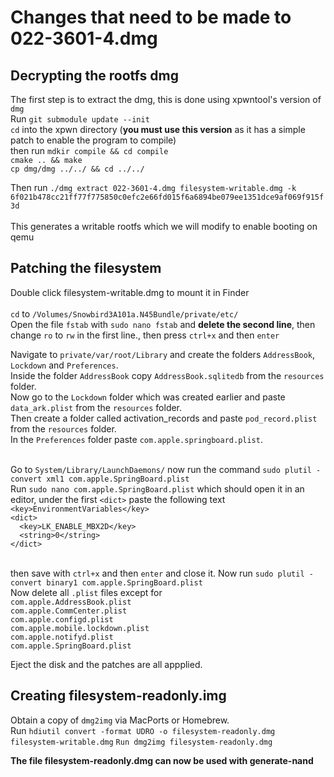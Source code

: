 # Changes that need to be made to 022-3601-4.dmg
## Decrypting the rootfs dmg
The first step is to extract the dmg, this is done using xpwntool's version of `dmg` <br>
Run `git submodule update --init` <br>
`cd` into the xpwn directory (<b>you must use this version</b> as it has a simple patch to enable the program to compile) <br>
then run `mdkir compile && cd compile` <br>
`cmake .. && make` <br>
`cp dmg/dmg ../../ && cd ../../`

Then run `./dmg extract 022-3601-4.dmg filesystem-writable.dmg -k 6f021b478cc21ff77f775850c0efc2e66fd015f6a6894be079ee1351dce9af069f915f3d` <br><br>
This generates a writable rootfs which we will modify to enable booting on qemu

## Patching the filesystem
Double click filesystem-writable.dmg to mount it in Finder <br><br>
`cd` to `/Volumes/Snowbird3A101a.N45Bundle/private/etc/` <br>
Open the file `fstab` with `sudo nano fstab` and <b>delete the second line</b>, then change `ro` to `rw` in the first line., then press `ctrl+x` and then `enter` <br>

Navigate to `private/var/root/Library` and create the folders `AddressBook`, `Lockdown` and `Preferences`. <br>
Inside the folder `AddressBook` copy `AddressBook.sqlitedb` from the `resources` folder. <br>
Now go to the `Lockdown` folder which was created earlier and paste `data_ark.plist` from the `resources` folder. <br>
Then create a folder called activation_records and paste `pod_record.plist` from the `resources` folder. <br>
In the `Preferences` folder paste `com.apple.springboard.plist`. <br><br>

Go to `System/Library/LaunchDaemons/` now run the command `sudo plutil -convert xml1 com.apple.SpringBoard.plist` <br>
Run `sudo nano com.apple.SpringBoard.plist` which should open it in an editor, under the first `<dict>` paste the following text <br>
`<key>EnvironmentVariables</key>` <br>
`<dict>` <br>
`  <key>LK_ENABLE_MBX2D</key>` <br>
`  <string>0</string>` <br>
`</dict>` <br><br>

then save with `ctrl+x` and then `enter` and close it.
Now run `sudo plutil -convert binary1 com.apple.SpringBoard.plist`<br>
Now delete all `.plist` files except for <br> `com.apple.AddressBook.plist` <br> `com.apple.CommCenter.plist` <br> `com.apple.configd.plist` <br> `com.apple.mobile.lockdown.plist` <br>
`com.apple.notifyd.plist` <br> `com.apple.SpringBoard.plist`

Eject the disk and the patches are all appplied.

## Creating filesystem-readonly.img

Obtain a copy of `dmg2img` via MacPorts or Homebrew. <br>
Run `hdiutil convert -format UDRO -o filesystem-readonly.dmg  filesystem-writable.dmg`
`Run dmg2img filesystem-readonly.dmg`

<b>The file filesystem-readonly.dmg can now be used with generate-nand<b>




